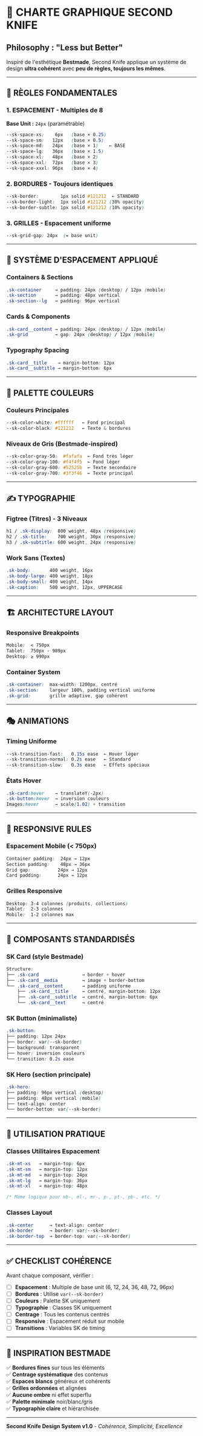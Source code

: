 # 📐 CHARTE GRAPHIQUE SECOND KNIFE

## Philosophy : "Less but Better"

Inspiré de l'esthétique **Bestmade**, Second Knife applique un système de design **ultra cohérent** avec **peu de règles, toujours les mêmes**.

---

## 🎯 RÈGLES FONDAMENTALES

### 1. **ESPACEMENT - Multiples de 8**
**Base Unit :** `24px` (paramétrable)
```css
--sk-space-xs:    6px   (base × 0.25)
--sk-space-sm:   12px   (base × 0.5)  
--sk-space-md:   24px   (base × 1)    ← BASE
--sk-space-lg:   36px   (base × 1.5)
--sk-space-xl:   48px   (base × 2)
--sk-space-xxl:  72px   (base × 3)
--sk-space-xxxl: 96px   (base × 4)
```

### 2. **BORDURES - Toujours identiques**
```css
--sk-border:        1px solid #121212  ← STANDARD
--sk-border-light:  1px solid #121212 (30% opacity)
--sk-border-subtle: 1px solid #121212 (10% opacity)
```

### 3. **GRILLES - Espacement uniforme**
```css
--sk-grid-gap: 24px  (= base unit)
```

---

## 📏 SYSTÈME D'ESPACEMENT APPLIQUÉ

### **Containers & Sections**
```css
.sk-container     → padding: 24px (desktop) / 12px (mobile)
.sk-section       → padding: 48px vertical
.sk-section--lg   → padding: 96px vertical
```

### **Cards & Components**
```css
.sk-card__content → padding: 24px (desktop) / 12px (mobile)
.sk-grid          → gap: 24px (desktop) / 12px (mobile)
```

### **Typography Spacing**
```css
.sk-card__title    → margin-bottom: 12px
.sk-card__subtitle → margin-bottom: 6px
```

---

## 🎨 PALETTE COULEURS

### **Couleurs Principales**
```css
--sk-color-white: #ffffff   ← Fond principal
--sk-color-black: #121212   ← Texte & bordures
```

### **Niveaux de Gris** (Bestmade-inspired)
```css
--sk-color-gray-50:  #fafafa  ← Fond très léger
--sk-color-gray-100: #f4f4f5  ← Fond léger
--sk-color-gray-600: #52525b  ← Texte secondaire
--sk-color-gray-700: #3f3f46  ← Texte principal
```

---

## ✍️ TYPOGRAPHIE

### **Figtree (Titres) - 3 Niveaux**
```css
h1 / .sk-display:  800 weight, 48px (responsive)
h2 / .sk-title:    700 weight, 30px (responsive) 
h3 / .sk-subtitle: 600 weight, 24px (responsive)
```

### **Work Sans (Textes)**
```css
.sk-body:       400 weight, 16px
.sk-body-large: 400 weight, 18px
.sk-body-small: 400 weight, 14px
.sk-caption:    500 weight, 12px, UPPERCASE
```

---

## 🏗️ ARCHITECTURE LAYOUT

### **Responsive Breakpoints**
```css
Mobile:  < 750px
Tablet:  750px - 989px  
Desktop: ≥ 990px
```

### **Container System**
```css
.sk-container:  max-width: 1200px, centré
.sk-section:    largeur 100%, padding vertical uniforme
.sk-grid:       grille adaptive, gap cohérent
```

---

## 🎭 ANIMATIONS

### **Timing Uniforme**
```css
--sk-transition-fast:   0.15s ease  ← Hover léger
--sk-transition-normal: 0.2s ease   ← Standard
--sk-transition-slow:   0.3s ease   ← Effets spéciaux
```

### **États Hover**
```css
.sk-card:hover    → translateY(-2px)
.sk-button:hover  → inversion couleurs
Images:hover      → scale(1.02) + transition
```

---

## 📱 RESPONSIVE RULES

### **Espacement Mobile** (< 750px)
```css
Container padding:  24px → 12px
Section padding:    48px → 36px
Grid gap:          24px → 12px
Card padding:      24px → 12px
```

### **Grilles Responsive**
```css
Desktop: 3-4 colonnes (produits, collections)
Tablet:  2-3 colonnes
Mobile:  1-2 colonnes max
```

---

## 🎯 COMPOSANTS STANDARDISÉS

### **SK Card (style Bestmade)**
```css
Structure:
├── .sk-card                → border + hover
├── .sk-card__media         → image + border-bottom  
└── .sk-card__content       → padding uniforme
    ├── .sk-card__title     → centré, margin-bottom: 12px
    ├── .sk-card__subtitle  → centré, margin-bottom: 6px
    └── .sk-card__text      → centré
```

### **SK Button (minimaliste)**
```css
.sk-button:
├── padding: 12px 24px
├── border: var(--sk-border)  
├── background: transparent
├── hover: inversion couleurs
└── transition: 0.2s ease
```

### **SK Hero (section principale)**
```css
.sk-hero:
├── padding: 96px vertical (desktop)
├── padding: 48px vertical (mobile)  
├── text-align: center
└── border-bottom: var(--sk-border)
```

---

## 🔧 UTILISATION PRATIQUE

### **Classes Utilitaires Espacement**
```css
.sk-mt-xs   → margin-top: 6px
.sk-mt-sm   → margin-top: 12px  
.sk-mt-md   → margin-top: 24px
.sk-mt-lg   → margin-top: 36px
.sk-mt-xl   → margin-top: 48px

/* Même logique pour mb-, ml-, mr-, p-, pt-, pb-, etc. */
```

### **Classes Layout**
```css
.sk-center      → text-align: center
.sk-border      → border: var(--sk-border)
.sk-border-top  → border-top: var(--sk-border)
```

---

## ✅ CHECKLIST COHÉRENCE

Avant chaque composant, vérifier :

- [ ] **Espacement** : Multiple de base unit (6, 12, 24, 36, 48, 72, 96px)
- [ ] **Bordures** : Utilise `var(--sk-border)` 
- [ ] **Couleurs** : Palette SK uniquement
- [ ] **Typographie** : Classes SK uniquement  
- [ ] **Centrage** : Tous les contenus centrés
- [ ] **Responsive** : Espacement réduit sur mobile
- [ ] **Transitions** : Variables SK de timing

---

## 🎨 INSPIRATION BESTMADE

✅ **Bordures fines** sur tous les éléments  
✅ **Centrage systématique** des contenus  
✅ **Espaces blancs** généreux et cohérents  
✅ **Grilles ordonnées** et alignées  
✅ **Aucune ombre** ni effet superflu  
✅ **Palette minimale** noir/blanc/gris  
✅ **Typographie claire** et hiérarchisée  

---

**Second Knife Design System v1.0** - *Cohérence, Simplicité, Excellence* 